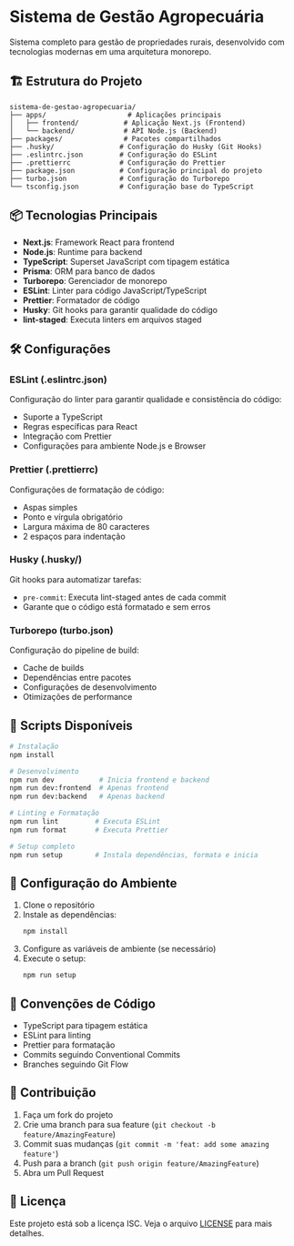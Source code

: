 # Sistema de Gestão Agropecuária

Sistema completo para gestão de propriedades rurais, desenvolvido com tecnologias modernas em uma arquitetura monorepo.

## 🏗️ Estrutura do Projeto

```
sistema-de-gestao-agropecuaria/
├── apps/                    # Aplicações principais
│   ├── frontend/           # Aplicação Next.js (Frontend)
│   └── backend/            # API Node.js (Backend)
├── packages/               # Pacotes compartilhados
├── .husky/                # Configuração do Husky (Git Hooks)
├── .eslintrc.json         # Configuração do ESLint
├── .prettierrc            # Configuração do Prettier
├── package.json           # Configuração principal do projeto
├── turbo.json             # Configuração do Turborepo
└── tsconfig.json          # Configuração base do TypeScript
```

## 📦 Tecnologias Principais

- **Next.js**: Framework React para frontend
- **Node.js**: Runtime para backend
- **TypeScript**: Superset JavaScript com tipagem estática
- **Prisma**: ORM para banco de dados
- **Turborepo**: Gerenciador de monorepo
- **ESLint**: Linter para código JavaScript/TypeScript
- **Prettier**: Formatador de código
- **Husky**: Git hooks para garantir qualidade do código
- **lint-staged**: Executa linters em arquivos staged

## 🛠️ Configurações

### ESLint (.eslintrc.json)

Configuração do linter para garantir qualidade e consistência do código:

- Suporte a TypeScript
- Regras específicas para React
- Integração com Prettier
- Configurações para ambiente Node.js e Browser

### Prettier (.prettierrc)

Configurações de formatação de código:

- Aspas simples
- Ponto e vírgula obrigatório
- Largura máxima de 80 caracteres
- 2 espaços para indentação

### Husky (.husky/)

Git hooks para automatizar tarefas:

- `pre-commit`: Executa lint-staged antes de cada commit
- Garante que o código está formatado e sem erros

### Turborepo (turbo.json)

Configuração do pipeline de build:

- Cache de builds
- Dependências entre pacotes
- Configurações de desenvolvimento
- Otimizações de performance

## 🚀 Scripts Disponíveis

```bash
# Instalação
npm install

# Desenvolvimento
npm run dev           # Inicia frontend e backend
npm run dev:frontend  # Apenas frontend
npm run dev:backend   # Apenas backend

# Linting e Formatação
npm run lint         # Executa ESLint
npm run format       # Executa Prettier

# Setup completo
npm run setup        # Instala dependências, formata e inicia
```

## 🔧 Configuração do Ambiente

1. Clone o repositório
2. Instale as dependências:
   ```bash
   npm install
   ```
3. Configure as variáveis de ambiente (se necessário)
4. Execute o setup:
   ```bash
   npm run setup
   ```

## 📝 Convenções de Código

- TypeScript para tipagem estática
- ESLint para linting
- Prettier para formatação
- Commits seguindo Conventional Commits
- Branches seguindo Git Flow

## 🤝 Contribuição

1. Faça um fork do projeto
2. Crie uma branch para sua feature (`git checkout -b feature/AmazingFeature`)
3. Commit suas mudanças (`git commit -m 'feat: add some amazing feature'`)
4. Push para a branch (`git push origin feature/AmazingFeature`)
5. Abra um Pull Request

## 📄 Licença

Este projeto está sob a licença ISC. Veja o arquivo [LICENSE](LICENSE) para mais detalhes.
